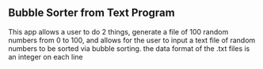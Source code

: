 ## Bubble Sorter from Text Program

This app allows a user to do 2 things, generate a file of 100 random numbers from 0 to 100, and allows for the user to input a text file of random numbers to be sorted via bubble sorting.
the data format of the .txt files is an integer on each line

